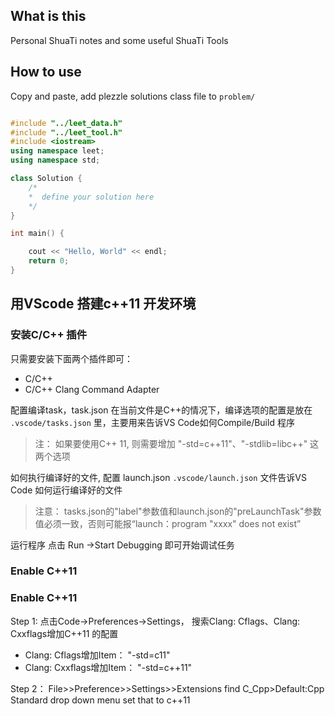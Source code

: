 ## What is this
Personal ShuaTi notes and some useful ShuaTi Tools

## How to use
Copy and paste,  add plezzle solutions class file to `problem/` 
```cpp

#include "../leet_data.h"
#include "../leet_tool.h"
#include <iostream>
using namespace leet;
using namespace std;

class Solution {
    /*
    *  define your solution here
    */
}

int main() {

    cout << "Hello, World" << endl;
    return 0;
}

```

## 用VScode 搭建c++11 开发环境

### 安装C/C++ 插件
只需要安装下面两个插件即可：

* C/C++
* C/C++ Clang Command Adapter

配置编译task，task.json
在当前文件是C++的情况下，编译选项的配置是放在 `.vscode/tasks.json` 里，主要用来告诉VS Code如何Compile/Build 程序
> 注： 如果要使用C++ 11, 则需要增加 "-std=c++11"、"-stdlib=libc++" 这两个选项

如何执行编译好的文件, 配置 launch.json
`.vscode/launch.json` 文件告诉VS Code 如何运行编译好的文件
> 注意： tasks.json的"label"参数值和launch.json的"preLaunchTask"参数值必须一致，否则可能报“launch：program "xxxx" does not exist”

运行程序
点击 Run ->Start Debugging 即可开始调试任务

### Enable C++11
### Enable C++11
Step 1:
点击Code->Preferences->Settings， 搜索Clang: Cflags、Clang: Cxxflags增加C++11 的配置

* Clang: Cflags增加Item： "-std=c11"
* Clang: Cxxflags增加Item： "-std=c++11"

Step 2：
File>>Preference>>Settings>>Extensions
find C_Cpp>Default:Cpp Standard drop down menu
set that to c++11
